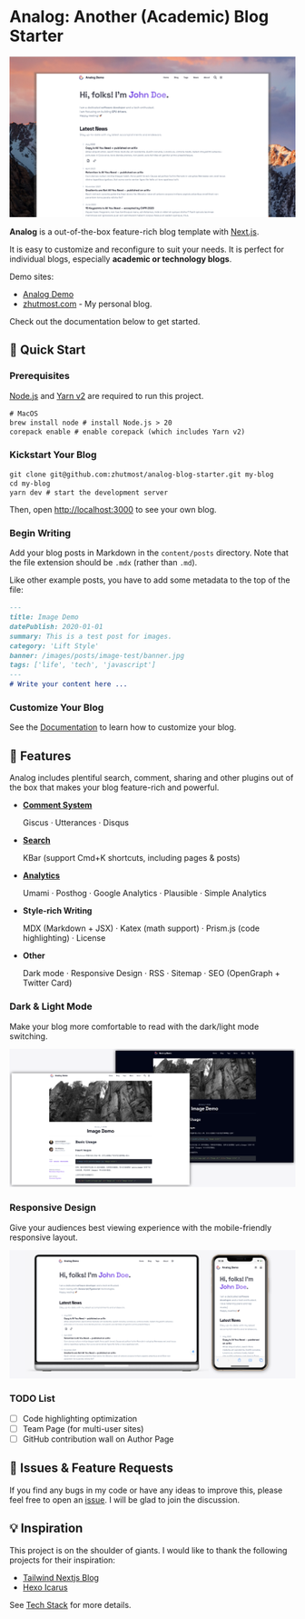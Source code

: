 # Analog: Another (Academic) Blog Starter

![Analog screenshot](img/cover.png)

**Analog** is a out-of-the-box feature-rich blog template with [Next.js](https://nextjs.org).

It is easy to customize and reconfigure to suit your needs. It is perfect for individual blogs, especially **academic or technology blogs**.

Demo sites:
- [Analog Demo](https://analog-demo.zhutmost.com)
- [zhutmost.com](https://blog.zhutmost.com) - My personal blog.

Check out the documentation below to get started.

## 🚀 Quick Start

### Prerequisites

[Node.js](https://nodejs.org/en) and [Yarn v2](https://yarnpkg.com) are required to run this project.

```shell
# MacOS
brew install node # install Node.js > 20
corepack enable # enable corepack (which includes Yarn v2)
```

### Kickstart Your Blog

```shell
git clone git@github.com:zhutmost/analog-blog-starter.git my-blog
cd my-blog
yarn dev # start the development server
```

Then, open [http://localhost:3000](http://localhost:3000) to see your own blog.

### Begin Writing

Add your blog posts in Markdown in the `content/posts` directory. Note that the file extension should be `.mdx` (rather than `.md`).

Like other example posts, you have to add some metadata to the top of the file:

```markdown
---
title: Image Demo
datePublish: 2020-01-01
summary: This is a test post for images.
category: 'Lift Style'
banner: /images/posts/image-test/banner.jpg
tags: ['life', 'tech', 'javascript']
---
# Write your content here ...
```

### Customize Your Blog

See the [Documentation](https://analog-demo.zhutmost.com/category/docs) to learn how to customize your blog.

## 🎁 Features

Analog includes plentiful search, comment, sharing and other plugins out of the box that makes your blog feature-rich and powerful.

- [**Comment System**](https://analog-demo.zhutmost.com/post/docs/comment)

  Giscus · Utterances · Disqus
- [**Search**](https://analog-demo.zhutmost.com/post/docs/search)

  KBar (support Cmd+K shortcuts, including pages & posts)
- [**Analytics**](https://analog-demo.zhutmost.com/post/docs/analytics)

  Umami · Posthog · Google Analytics · Plausible · Simple Analytics
- **Style-rich Writing**

  MDX (Markdown + JSX) · Katex (math support) · Prism.js (code highlighting) · License
- **Other**

  Dark mode · Responsive Design · RSS · Sitemap · SEO (OpenGraph + Twitter Card)

### Dark & Light Mode

Make your blog more comfortable to read with the dark/light mode switching.

![Dark & Light Modes](img/dark-mode.png)

### Responsive Design

Give your audiences best viewing experience with the mobile-friendly responsive layout.

![Responsive Design](img/responsive-design.png)

### TODO List

- [ ] Code highlighting optimization
- [ ] Team Page (for multi-user sites)
- [ ] GitHub contribution wall on Author Page

## 🎉 Issues & Feature Requests

If you find any bugs in my code or have any ideas to improve this, please feel free to open an [issue](https://github.com/zhutmost/analog-blog-starter). I will be glad to join the discussion.

## 💡 Inspiration

This project is on the shoulder of giants. I would like to thank the following projects for their inspiration:

- [Tailwind Nextjs Blog](https://github.com/timlrx/tailwind-nextjs-starter-blog)
- [Hexo Icarus](https://github.com/ppoffice/hexo-theme-icarus)

See [Tech Stack](https://analog-demo.zhutmost.com/posts/docs/tech-stack) for more details.
